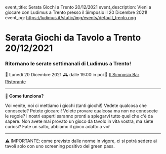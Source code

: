 event_title: Serata Giochi a Trento 20/12/2021
event_description: Vieni a giocare con Ludimus a Trento presso il Simposio il 20 Dicembre 2021!
event_og: https://ludimus.it/static/img/events/default_trento.png

# Serata Giochi da Tavolo a Trento 20/12/2021

### Ritornano le serate settimanali di Ludimus a Trento!

📅 Lunedì 20 Dicembre 2021
🕰 dalle 19:00 in poi
📍 [Il Simposio Bar Ristorante](https://g.page/ilsimposiotrento?share)

---

🎲 **Come funziona?**

Voi venite, noi ci mettiamo i giochi (tanti giochi!)
Vedete qualcosa che conoscete? Potete giocarci!
Volete provare qualcosa ma non ne conoscete le regole? I nostri esperti saranno pronti a spiegarvi tutto quel che c'è da sapere.
Non avete mai provato un gioco da tavolo in vita vostra, ma siete curiosi? Fate un salto, abbiamo il gioco adatto a voi!

---
⚠️ IMPORTANTE: come previsto dalle norme in vigore, ci si potrà sedere ai tavoli solo con uno screening positivo del green pass.
